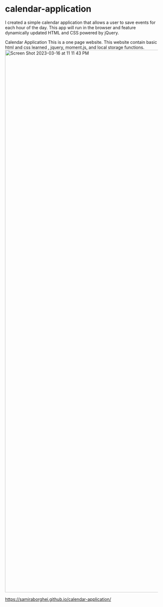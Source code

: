 # calendar-application
I created a simple calendar application that allows a user to save events for each hour of the day. This app will run in the browser and feature dynamically updated HTML and CSS powered by jQuery.


Calendar Application
This is a one page website.
This website contain basic html and css learned , jquery, moment.js, and local storage functions.
<img width="1786" alt="Screen Shot 2023-03-16 at 11 11 43 PM" src="https://user-images.githubusercontent.com/124013032/225803701-72a64903-d64c-4c2a-9fe1-75ab748da484.png">

https://samiraborghei.github.io/calendar-application/
